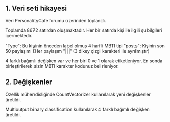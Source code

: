 ## 1.	Veri seti hikayesi

Veri PersonalityCafe forumu üzerinden toplandı.

Toplamda 8672 satırdan oluşmaktadır. 
Her bir satırda kişi ile ilgili şu bilgileri içermektedir. 

"Type": Bu kişinin önceden label olmuş 4 harfli MBTI tipi
"posts": Kişinin son 50 paylaşımı (Her paylaşım "|||" (3 dikey çizgi karakteri ile ayrılmıştır)

4 farklı bağımlı değişken var ve her biri 0 ve 1 olarak etiketleniyor. En sonda birleştirilerek sizin MBTI karakter kodunuz belirleniyor.

## 2. Değişkenler
Özellik mühendisliğinde CountVectorizer kullanılarak yeni değişkenler üretildi. 

Multioutput binary classification kullanılarak 4 farklı bağımlı değişken üretildi.


 
